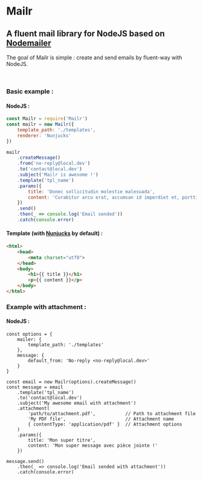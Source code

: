 # Mailr
## A fluent mail library for NodeJS based on [Nodemailer](https://github.com/nodemailer/nodemailer)

The goal of Mailr is simple : create and send emails by fluent-way with NodeJS.

<br>

### Basic example :
#### NodeJS :
```javascript
const Mailr = require('Mailr')
const mailr = new Mailr({
    template_path: './templates',
    renderer: 'Nunjucks'
})

mailr
    .createMessage()
    .from('no-reply@local.dev')
    .to('contact@local.dev')
    .subject('Mailr is awesome !')
    .template('tpl_name')
    .params({
        title: 'Donec sollicitudin molestie malesuada',
        content: 'Curabitur arcu erat, accumsan id imperdiet et, porttitor at sem. Sed porttitor lectus nibh.'
    })
    .send()
    .then(_ => console.log('Email sended'))
    .catch(console.error)
``` 
#### Template (with [Nunjucks](https://mozilla.github.io/nunjucks/) by default) :
```HTML
<html>
    <head>
        <meta charset="utf8">
    </head>
    <body>
        <h1>{{ title }}</h1>
        <p>{{ content }}</p>
    </body>
</html>
```


### Example with attachment :
#### NodeJS :
```JS
const options = {
    mailer: {
        template_path: './templates'
    },
    message: {
        default_from: 'No-reply <no-reply@local.dev>'
    } 
}

const email = new Mailr(options).createMessage()
const message = email
    .template('tpl_name')
    .to('contact@local.dev')
    .subject('My awesome email with attachment')
    .attachment(
        'path/to/attachment.pdf',           // Path to attachment file
        'My PDF file',                      // Attachment name
        { contentType: 'application/pdf' }  // Attachment options
    )
    .params({
        title: 'Mon super titre',
        content: 'Mon super message avec pièce jointe !'
    })

message.send()
    .then(_ => console.log('Email sended with attachment'))
    .catch(console.error)
```
